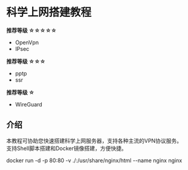 # 科学上网搭建教程

**推荐等级 ☆☆☆☆☆**  
- OpenVpn
- IPsec

**推荐等级 ☆☆☆**  
- pptp
- ssr

**推荐等级 ☆**  
- WireGuard

## 介绍

本教程可协助您快速搭建科学上网服务器，支持各种主流的VPN协议服务。  
支持Shell脚本搭建和Docker镜像搭建，方便快捷。


docker run -d -p 80:80 -v ./:/usr/share/nginx/html --name nginx nginx

